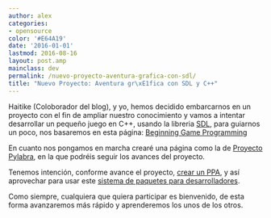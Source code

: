 ```yaml
---
author: alex
categories:
- opensource
color: '#E64A19'
date: '2016-01-01'
lastmod: 2016-08-16
layout: post.amp
mainclass: dev
permalink: /nuevo-proyecto-aventura-grafica-con-sdl/
title: "Nuevo Proyecto: Aventura gr\xE1fica con SDL y C++"
---
```


Haitike (Coloborador del blog), y yo, hemos decidido embarcarnos en un proyecto con el fin de ampliar nuestro conocimiento y vamos a intentar desarrollar un pequeño juego en C++, usando la libreria [SDL][1], para guiarnos un poco, nos basaremos en esta página: <a target="_blank" href="http://www.lazyfoo.net/SDL_tutorials/index.php">Beginning Game Programming</a>

En cuanto nos pongamos en marcha crearé una página como la de [Proyecto Pylabra][2], en la que podréis seguir los avances del proyecto.

Tenemos intención, conforme avance el proyecto, [crear un PPA][3], y así aprovechar para usar este [sistema de paquetes para desarrolladores][4].

<!--more--><!--ad-->

Como siempre, cualquiera que quiera participar es bienvenido, de esta forma avanzaremos más rápido y aprenderemos los unos de los otros.

 [1]: http://es.wikipedia.org/wiki/Simple_DirectMedia_Layer
 [2]: https://elbauldelprogramador.com/pylabra-aplicacion-para-almacenar/
 [3]: https://elbauldelprogramador.com/como-crear-un-repositorio-ppa-how/
 [4]: https://elbauldelprogramador.com/que-son-los-ppa-what-ppa-is/